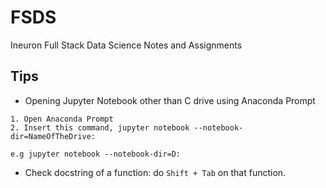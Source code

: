 # FSDS

Ineuron Full Stack Data Science Notes and Assignments

## Tips

- Opening Jupyter Notebook other than C drive using Anaconda Prompt

```text
1. Open Anaconda Prompt
2. Insert this command, jupyter notebook --notebook-dir=NameOfTheDrive: 

e.g jupyter notebook --notebook-dir=D:
```

- Check docstring of a function: do `Shift + Tab` on that function.
